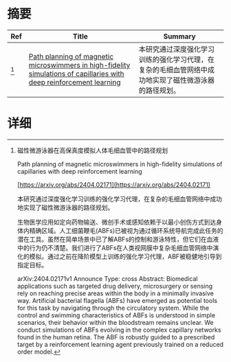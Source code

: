 # 摘要

| Ref | Title | Summary |
| --- | --- | --- |
| [^1] | [Path planning of magnetic microswimmers in high-fidelity simulations of capillaries with deep reinforcement learning](https://arxiv.org/abs/2404.02171) | 本研究通过深度强化学习训练的强化学习代理，在复杂的毛细血管网络中成功地实现了磁性微游泳器的路径规划。 |

# 详细

[^1]: 磁性微游泳器在高保真度模拟人体毛细血管中的路径规划

    Path planning of magnetic microswimmers in high-fidelity simulations of capillaries with deep reinforcement learning

    [https://arxiv.org/abs/2404.02171](https://arxiv.org/abs/2404.02171)

    本研究通过深度强化学习训练的强化学习代理，在复杂的毛细血管网络中成功地实现了磁性微游泳器的路径规划。

    

    生物医学应用如定向药物输送、微创手术或感知依赖于以最小创伤方式到达身体内精确区域。人工细菌鞭毛(ABFs)已被视为通过循环系统导航完成此任务的潜在工具。虽然在简单场景中已了解ABFs的控制和游泳特性，但它们在血液中的行为仍不清楚。我们进行了ABFs在人类视网膜中复杂毛细血管网络中演化的模拟。通过之前在降阶模型上训练的强化学习代理，ABF被稳健地引导到指定目标。

    arXiv:2404.02171v1 Announce Type: cross  Abstract: Biomedical applications such as targeted drug delivery, microsurgery or sensing rely on reaching precise areas within the body in a minimally invasive way. Artificial bacterial flagella (ABFs) have emerged as potential tools for this task by navigating through the circulatory system. While the control and swimming characteristics of ABFs is understood in simple scenarios, their behavior within the bloodstream remains unclear. We conduct simulations of ABFs evolving in the complex capillary networks found in the human retina. The ABF is robustly guided to a prescribed target by a reinforcement learning agent previously trained on a reduced order model.
    

